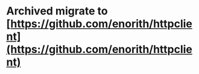 # Archived migrate to [https://github.com/enorith/httpclient](https://github.com/enorith/httpclient)
